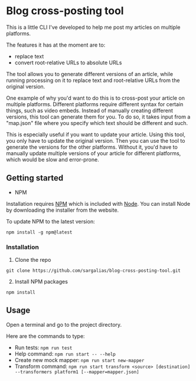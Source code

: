 # Blog cross-posting tool

This is a little CLI I've developed to help me post my articles on multiple platforms.

The features it has at the moment are to:
- replace text
- convert root-relative URLs to absolute URLs

The tool allows you to generate different versions of an article, while running processing on it to replace text and root-relative URLs from the original version.

One example of why you'd want to do this is to cross-post your article on multiple platforms. Different platforms require different syntax for certain things, such as video embeds. Instead of manually creating different versions, this tool can generate them for you. To do so, it takes input from a "map.json" file where you specify which text should be different and such.

This is especially useful if you want to update your article. Using this tool, you only have to update the original version. Then you can use the tool to generate the versions for the other platforms. Without it, you'd have to manually update multiple versions of your article for different platforms, which would be slow and error-prone.


## Getting started

- NPM

Installation requires [NPM](https://www.npmjs.com/) which is included with [Node](https://nodejs.org/). You can install Node by downloading the installer from the website.

To update NPM to the latest version:

```
npm install -g npm@latest
```


### Installation

1. Clone the repo

```
git clone https://github.com/sargalias/blog-cross-posting-tool.git
```

2. Install NPM packages

```
npm install
```


## Usage

Open a terminal and go to the project directory.

Here are the commands to type:

- Run tests: `npm run test`
- Help command: `npm run start -- --help`
- Create new mock mapper: `npm run start new-mapper`
- Transform command: `npm run start transform <source> [destination] --transformers platform1 [--mapper=mapper.json]`

